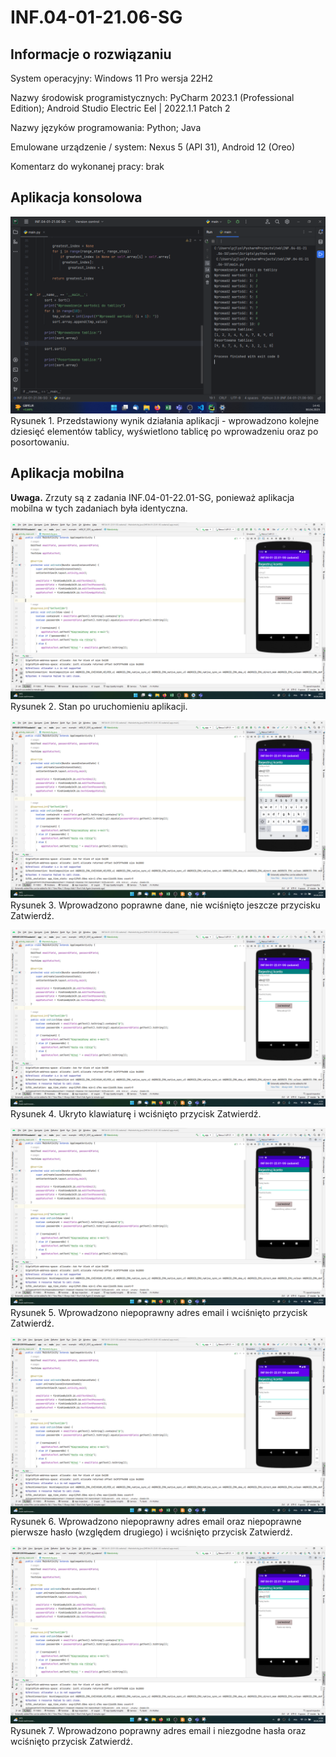 # INF.04-01-21.06-SG

## Informacje o rozwiązaniu

System operacyjny: Windows 11 Pro wersja 22H2

Nazwy środowisk programistycznych: PyCharm 2023.1 (Professional Edition); Android Studio Electric Eel | 2022.1.1 Patch 2

Nazwy języków programowania: Python; Java

Emulowane urządzenie / system: Nexus 5 (API 31), Android 12 (Oreo)

Komentarz do wykonanej pracy: brak

## Aplikacja konsolowa

![konsola1.png](dokumentacja/konsola1.png)
Rysunek 1. Przedstawiony wynik działania aplikacji - wprowadzono kolejne dziesięć elementów tablicy, wyświetlono tablicę po wprowadzeniu oraz po posortowaniu.

## Aplikacja mobilna

**Uwaga.** Zrzuty są z zadania INF.04-01-22.01-SG, ponieważ aplikacja mobilna w tych zadaniach była identyczna.

![mobilna1.png](dokumentacja/mobilna1.png)
Rysunek 2. Stan po uruchomieniu aplikacji.

![mobilna2.png](dokumentacja/mobilna2.png)
Rysunek 3. Wprowadzono poprawne dane, nie wciśnięto jeszcze przycisku Zatwierdź.

![mobilna3.png](dokumentacja/mobilna3.png)
Rysunek 4. Ukryto klawiaturę i wciśnięto przycisk Zatwierdź.

![mobilna4.png](dokumentacja/mobilna4.png)
Rysunek 5. Wprowadzono niepoprawny adres email i wciśnięto przycisk Zatwierdź.

![mobilna5.png](dokumentacja/mobilna5.png)
Rysunek 6. Wprowadzono niepoprawny adres email oraz niepoprawne pierwsze hasło (względem drugiego) i wciśnięto przycisk Zatwierdź.

![mobilna6.png](dokumentacja/mobilna6.png)
Rysunek 7. Wprowadzono poprawny adres email i niezgodne hasła oraz wciśnięto przycisk Zatwierdź.
